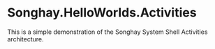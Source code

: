 # Songhay.HelloWorlds.Activities

This is a simple demonstration of the Songhay System Shell Activities architecture.
